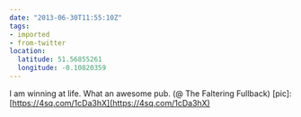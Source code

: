 ```yaml
---
date: "2013-06-30T11:55:10Z"
tags:
- imported
- from-twitter
location:
  latitude: 51.56855261
  longitude: -0.10820359
---
```

I am winning at life. What an awesome pub. \(@ The Faltering Fullback\) \[pic\]: [https://4sq.com/1cDa3hX](https://4sq.com/1cDa3hX)
